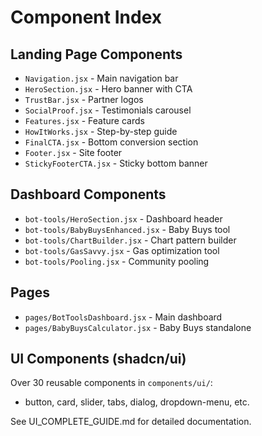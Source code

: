 # Component Index

## Landing Page Components

- `Navigation.jsx` - Main navigation bar
- `HeroSection.jsx` - Hero banner with CTA
- `TrustBar.jsx` - Partner logos
- `SocialProof.jsx` - Testimonials carousel
- `Features.jsx` - Feature cards
- `HowItWorks.jsx` - Step-by-step guide
- `FinalCTA.jsx` - Bottom conversion section
- `Footer.jsx` - Site footer
- `StickyFooterCTA.jsx` - Sticky bottom banner

## Dashboard Components

- `bot-tools/HeroSection.jsx` - Dashboard header
- `bot-tools/BabyBuysEnhanced.jsx` - Baby Buys tool
- `bot-tools/ChartBuilder.jsx` - Chart pattern builder
- `bot-tools/GasSavvy.jsx` - Gas optimization tool
- `bot-tools/Pooling.jsx` - Community pooling

## Pages

- `pages/BotToolsDashboard.jsx` - Main dashboard
- `pages/BabyBuysCalculator.jsx` - Baby Buys standalone

## UI Components (shadcn/ui)

Over 30 reusable components in `components/ui/`:
- button, card, slider, tabs, dialog, dropdown-menu, etc.

See UI_COMPLETE_GUIDE.md for detailed documentation.
